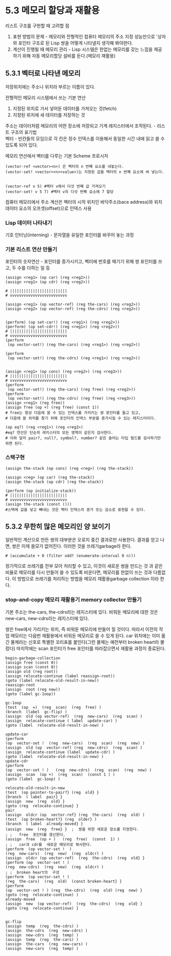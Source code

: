 # 5.3 메모리 할당과 재활용
 리스트 구조를 구현할 때 고려할 점  
 1. 표현 방법의 문제 - 메모리와 전형적인 컴퓨터 메모리의 주소 지정 성능만으로 '상자와 포인터 구조로 된 Lisp 쌍을 어떻게 나타낼지 생각해 봐야한다.
 2. 계산이 진행될 때 메모리 관리 - Lisp 시스템은 한없는 메모리를 갖는 느낌을 제공하기 위해 자동 메모리할당 설비를 둔다.(메모리 재활용)
 
## 5.3.1 벡터로 나타낸 메모리
 
저장위치에는 주소나 위치라 부르는 이름이 있다.  

전형적인 메모리 시스템에서 쓰는 기본 연산  
1. 지정된 위치로 가서 넣어둔 데이터를 가져오는 것(fetch)  
2. 지정된 위치에 새 데이터를 저장하는 것  

주소는 데이터처럼 메모리의 어떤 장소에 저장되고 기계 레지스터에서 조작된다. - 리스트 구조의 표기법  
벡터 - 빈칸들의 모임으로 각 칸은 정수 인덱스를 이용해서 동일한 시간 내에 읽고 쓸 수 있도록 되어 있다.  


메모리 연산에서 벡터를 다루는 기본 Scheme 프로시저
~~~~
(vector-ref <vector><n>) 은 벡터의 n 번째 요소를 내놓는다.
(vector-set! <vector><n><value>)는 지정된 값을 벡터의 n 번째 요소에 써 넣는다.


(vector-ref v 5) #벡터 v에서 다섯 번째 값 가져오기
(vector-set! v 5 7) #벡터 v의 다섯 번째 요소에 7 할당
~~~~
컴퓨터 메모리에서 주소 계산은 벡터의 시작 위치인 바닥주소(bace address)와 위치 데이터 요소의 오프셋(offset)으로 인덱스 사용  

### Lisp 데이터 나타내기

기호 인터닝(interning) - 문자열을 유일한 포인터를 바꾸어 놓는 과정

### 기본 리스트 연산 만들기

포인터의 숫자연산 - 포인터를 증가시키고, 벡터에 번호를 매기기 위해 쌍 포인터를 쓰고, 두 수를 더하는 일 등

~~~~
(assign <reg1> (op car) (reg <reg2>))
(assign <reg1> (op cdr) (reg <reg2>))

# |||||||||||||||||||||||||
# vvvvvvvvvvvvvvvvvvvvvvvvv

(assign <reg1> (op vector-ref) (reg the-cars) (reg <reg2>))
(assign <reg2> (op vector-ref) (reg the-cdrs) (reg <reg2>))


(perform) (op set-car!) (reg <reg1>) (reg <reg2>))
(perform) (op set-cdr!) (reg <reg1>) (reg <reg2>))
# |||||||||||||||||||||||||
# vvvvvvvvvvvvvvvvvvvvvvvvv
(perform
 (op vector-set!) (reg the-cars) (reg <reg1>) (reg <reg2>))
 
(perform
 (op vector-set!) (reg the-cdrs) (reg <reg1>) (reg <reg2>))
 
 
(assign <reg1> (op cons) (reg <reg2>) (reg <reg3>))
# |||||||||||||||||||||||||
# vvvvvvvvvvvvvvvvvvvvvvvvv
(perform
 (op vector-set!) (reg the-cars) (reg free) (reg <reg2>))
(perform
 (op vector-set!) (reg the-cdrs) (reg free) (reg <reg3>))
(assign <reg1> (reg free))
(assign free (op +) (reg free) (const 1))
# free는 항상 다음에 쓸 수 있는 인덱스를 가리키는 쌍 포인터를 들고 있고,
# 다음에 쓸 위치를 찾기 위해 포인터의 인덱스 부분을 증가시킬 수 있는 레지스터이다.

(op eq?) (reg <reg1>) (reg <reg2>)
#eq? 연산은 단순히 레지스터의 모든 영역이 같은지 검사한다.
# 이와 달리 pair?, null?, symbol?, number? 같은 술어는 타입 필드를 검사하기만 하면 된다.
~~~~

### 스택구현

~~~~
(assign the-stack (op cons) (reg <reg>) (reg the-stack))

(assign <reg> (op car) (reg the-stack))
(assign the-stack (op cdr) (reg the-stack))

(perform (op initialize-stack))
# |||||||||||||||||||||||||
# vvvvvvvvvvvvvvvvvvvvvvvvv
(assign the-stack (const ()))
#스택에 값을 넣고 빼내는 것은 벡터 인덱스의 증가 또는 감소로 표현할 수 있다.
~~~~


## 5.3.2  무한히 많은 메모리인 양 보이기
 
 일반적인 계산으로  만든 쌍의 대부분은 오로지 중간 결과로만 사용한다.
 결과를 얻고 나면, 쌍은 이제 쓸모가 없어진다. 이러한 것을 쓰레기garbage라 한다.

~~~~
# (accumulate + 0 (filter odd? (enumerate-interval 0 n)))
~~~~

 정기적으로 쓰레기를 전부 모아 처리할 수 있고,  이것이 새로운 쌍을 만드는 것
 과 같은 비율로 메모리를 다시 만들어 쓸 수 있도록 비운다면, 메모리를 한없이
 쓰는 것과 다름없다.
 이 방법으로 쓰레기를 처리하는 방법을 메모리 재활용garbage collection 이라 한다.

### stop-and-copy 메모리 재활용기 memory collector 만들기

 기본 주소는 the-cars, the-cdrs라는 레지스터에 있다.
 비워둔 메모리에 대한 것은 new-cars, new-cdrs라는 레지스터에 있다.

 쌍은 free에서 가리키는 위치, 즉 비워둔 메모리에 만들어 질 것이다.
 따라서 이전의 작업 메모리는 다음번 재활용에서 비워둔 메모리로 쓸 수 있게 된다.
 car 위치에는 이미 옮긴 물체라는 신호로 특별한 꼬리표를 붙인다(그런 물체는 예전부터 broken heart라 불렀다)
 마지막에는 scan 포인터가 free 포인터를 따라잡으면서 재활용 과정이 종료된다. 

~~~~
begin-garbage-collection
(assign free (const 0)) 
(assign scan (const 0)) 
(assign old (reg root)) 
(assign relocate-continue (label reassign-root)) 
(goto (label relocate-old-result-in-new)) 
reassign-root
(assign  root (reg new)) 
(goto (label gc-1oop))

gc-1oop
(test  (op  =)  (reg  scan)  (reg  free) ) 
(branch  (label  gc-flip) ) 
(assign  old (op vector-ref)  (reg  new-cars)  (reg  scan) ) 
(assign  relocate-continue ( label  update-car) ) 
(goto (label  relocate-old-result-in-new) ) 

update-car 
(perform
(op  vector-set !  (reg  new-cars)  (reg  scan)  (reg  new) ) 
(assign  old (op  vector-ref) (reg  new-cdrs)  (reg  scan) ) 
(assign  relocate-continue (label  update-cdr) ) 
(goto (label  relocate-old-result-in-new) ) 
update-cdr 
(perform
(op  vector-set ! )   (reg  new-cdrs)  (reg  scan)  (reg  new) ) 
(assign  scan  (op +)  (reg  scan)  (const 1 ) ) 
(goto (label  gc-1oop) )
~~~~


~~~~
relocate-old-result-in-new
(test  (op pointer-to-pair?} (reg  old} }
(branch  ( label  pair} } 
(assign  new  (reg  old} }
(goto (reg  relocate-continue} }
pair 
(assign  oldcr (op  vector-ref} (reg  the-cars)  (reg  old) )
(test  (op broken-heart?} (reg  older} ) 
(branch  ( label  already-moved} }
(assign  new  (reg  free} }  ;  쌍을 위한 새로운 장소를 지정한다. 
; ;   free  포인터를 갱신한다. 
(assign  free  (op + )   (reg  free)  (const  1) ) 
; ;   car과 cdr를  새로운 메모리로 복사한다. 
(perform  (op vector-set !  ) 
(reg  new-cars)  (reg  new)  (reg  oldcr) )
(assign  oldcr (op vector-ref)  (reg  the-cdrs)  (reg  old} }
(perform (op  vector-set ! )  
(reg  new-cdrs)  (reg  new)  (reg  oldcr) )
; ;  broken heart의  구성 
(perform  (op vector-set ! ) 
(reg  the-cars)  (reg  old)  (const broken-heart} }
(perform 
(op  vector-set ! ) (reg  the-cdrs)  (reg  old) (reg  new) } 
(goto (reg  relocate-continue) )
already-moved
(assign  new  (op vector-ref)  (reg  the-cdrs)  (reg  old} }
(goto (reg  relocate-continue) }


gc-flip 
(assign  temp  (reg  the-cdrs) )  
(assign  the-cdrs  (reg  new-cdrs) ) 
(assign  new-cdrs  (reg  temp) ) 
(assign  temp  (reg  the-cars) )  
(assign  the-cars  (reg  new-cars) )  
(assign  new-cars  (reg  temp) ) 
~~~~

